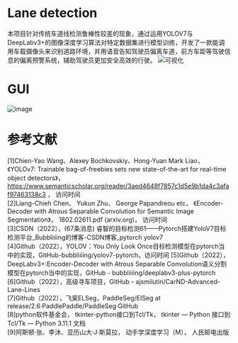 # Lane detection
本项目针对传统车道线检测鲁棒性较差的现象，通过运用YOLOV7与DeepLabv3+的图像深度学习算法对特定数据集进行模型训练，开发了一款能调用车载摄像头来识别道路环境，并用语音告知驾驶员偏离车道，前方车距等驾驶信息的偏离预警系统，辅助驾驶员更加安全高效的行驶。
![可视化](https://user-images.githubusercontent.com/89328970/220098900-36f5d74c-816d-4b66-95ee-b54f9d7d1861.JPG)

# GUI
![image](https://user-images.githubusercontent.com/89328970/220099687-7fb6ae20-8f9e-4df9-b516-f2961db1353c.png)
# 参考文献
[1]Chien-Yao Wang、Alexey Bochkovskiy、Hong-Yuan Mark Liao， 《YOLOv7: Trainable bag-of-freebies sets new state-of-the-art for real-time object detectors》， https://www.semanticscholar.org/reader/3aed4648f7857c1d5e9b1da4c3afaf97463138c3 ， 访问时间  
[2]Liang-Chieh Chen、 Yukun Zhu、 George Papandreou etc， 《Encoder-Decoder with Atrous Separable Convolution for Semantic Image Segmentation》， 1802.02611.pdf (arxiv.org)， 访问时间  
[3]CSDN（2022），(67条消息) 睿智的目标检测61——Pytorch搭建YoloV7目标检测平台_Bubbliiiing的博客-CSDN博客_pytorch yolov7  
[4]Github（2022），YOLOV：You Only Look Once目标检测模型在pytorch当中的实现，GitHub-bubbliiiing/yolov7-pytorch，访问时间
[5]Github（2022），DeepLabv3+:Encoder-Decoder with Atrous Separable Convolution语义分割模型在pytorch当中的实现，GitHub - bubbliiiing/deeplabv3-plus-pytorch  
[6]Github（2022），高级寻车项目，GitHub - ajsmilutin/CarND-Advanced-Lane-Lines  
[7]Github（2022），飞桨ELSeg，PaddleSeg/EISeg at release/2.6·PaddlePaddle/PaddleSeg·GitHub  
[8]python软件基金会， tkinter-python接口到Tcl/Tk， tkinter — Python 接口到 Tcl/Tk — Python 3.11.1 文档  
[9]阿斯顿·张、李沐、亚历山大·J·斯莫拉， 动手学深度学习（M）， 人民邮电出版  
